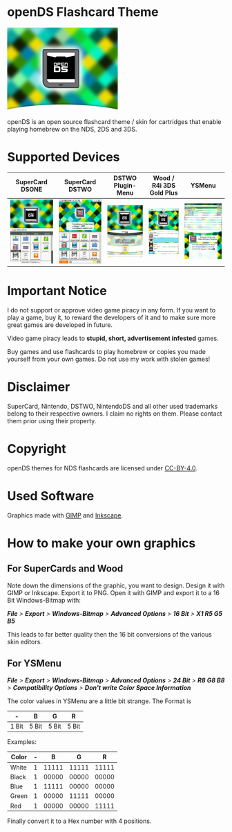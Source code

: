 # openDS Flashcard Theme

![](src/supercard_dstwo/plugin_menu/PNG/up_bk.png)

openDS is an open source flashcard theme / skin for cartridges that enable playing homebrew on the NDS, 2DS and 3DS.

# Supported Devices

|SuperCard DSONE|SuperCard DSTWO|DSTWO Plugin-Menu|Wood / R4i 3DS Gold Plus|YSMenu|
|-|-|-|-|-|
|![](screenshots/screenshot_dsone.png)|![](screenshots/screenshot_dstwo.png)|![](screenshots/screenshot_dstwo_plugin.png)|![](screenshots/screenshot_wood.jpg)|![](screenshots/screenshot_ysmenu.png)|

# Important Notice

I do not support or approve video game piracy in any form. If you want to play a game, buy it, to reward the developers of it and to make sure more great games are developed in future.

Video game piracy leads to **stupid, short, advertisement infested** games.

Buy games and use flashcards to play homebrew or copies you made yourself from your own games. Do not use my work with stolen games!

# Disclaimer

SuperCard, Nintendo, DSTWO, NintendoDS and all other used trademarks belong to their respective owners. I claim no rights on them. Please contact them prior using their property.

# Copyright

openDS themes for NDS flashcards are licensed under [CC-BY-4.0](https://creativecommons.org/licenses/by/4.0/).

# Used Software

Graphics made with [GIMP](https://www.gimp.org/) and [Inkscape](https://www.inkscape.org/).

# How to make your own graphics

## For SuperCards and Wood

Note down the dimensions of the graphic, you want to design. Design it with GIMP or Inkscape. Export it to PNG. Open it with GIMP and export it to a 16 Bit Windows-Bitmap with:

***File** > **Export** > **Windows-Bitmap** > **Advanced Options** > **16 Bit** > **X1 R5 G5 B5***

This leads to far better quality then the 16 bit conversions of the various skin editors.

## For YSMenu

***File** > **Export** > **Windows-Bitmap** > **Advanced Options** > **24 Bit** > **R8 G8 B8** > **Compatibility Options** > **Don't write Color Space Information***

The color values in YSMenu are a little bit strange. The Format is

|-|B|G|R|
|-|-|-|-|
|1 Bit|5 Bit|5 Bit|5 Bit|

Examples:

|Color|-|B|G|R|
|-|-|-|-|-|
|White|1|11111|11111|11111|
|Black|1|00000|00000|00000|
|Blue|1|11111|00000|00000|
|Green|1|00000|11111|00000|
|Red|1|00000|00000|11111|

Finally convert it to a Hex number with 4 positions.


